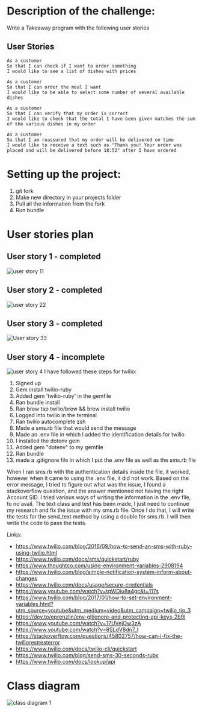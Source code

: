 # Description of the challenge:
Write a Takeaway program with the following user stories

## User Stories
```
As a customer
So that I can check if I want to order something
I would like to see a list of dishes with prices

As a customer
So that I can order the meal I want
I would like to be able to select some number of several available dishes

As a customer
So that I can verify that my order is correct
I would like to check that the total I have been given matches the sum of the various dishes in my order

As a customer
So that I am reassured that my order will be delivered on time
I would like to receive a text such as "Thank you! Your order was placed and will be delivered before 18:52" after I have ordered
```
# Setting up the project:

1. git fork
2. Make new directory in your projects folder
3. Pull all the information from the fork 
4. Run bundle

# User stories plan
## User story 1 - completed
![user story 11](https://user-images.githubusercontent.com/80968551/135779220-f611abfd-08d2-474f-bd6a-2b91f2035d67.jpg)
## User story 2 - completed
![user story 22](https://user-images.githubusercontent.com/80968551/135779225-f3dfbd2f-4e65-4f8c-90b7-2e68117cc655.jpg)
## User story 3 - completed
![User story 33](https://user-images.githubusercontent.com/80968551/135779226-cbab2979-40ed-4e62-8085-343b803e7daa.jpg)
## User story 4 - incomplete
![user story 4](https://user-images.githubusercontent.com/80968551/135779230-20c98e76-2485-4ddb-83c0-4fda13d9eed5.JPG)
I have followed these steps for twilio:
1. Signed up 
2. Gem install twilio-ruby
3. Added gem 'twilio-ruby' in the gemfile
4. Ran bundle install 
5. Ran brew tap twilio/brew && brew install twilio
6. Logged into twilio in the terminal
7. Ran twilio autocomplete zsh
8. Made a sms.rb file that would send the message
9. Made an .env file in which I added the identification details for twilio
10. I installed the dotenv gem
11. Added gem "dotenv" to my gemfile
12. Ran bundle
13. made a .gitignore file in which I put the .env file as well as the sms.rb file


When I ran sms.rb with the authentication details inside the file, it worked, however when it came to using the .env file, it did not work. Based on the error message, I tried to figure out what was the issue, I found a stackoverflow question, and the answer mentioned not having the right Account SID. I tried various ways of writing the information in the .env file, to no avail.
The text class and test has been made, I just need to continue my research and fix the issue with my sms.rb file. Once I do that, I will write the tests for the send_text method by using a double for sms.rb. I will then write the code to pass the tests.

Links:
- https://www.twilio.com/blog/2016/09/how-to-send-an-sms-with-ruby-using-twilio.html 
- https://www.twilio.com/docs/sms/quickstart/ruby
- https://www.thoughtco.com/using-environment-variables-2908194 
- https://www.twilio.com/blog/simple-notification-system-inform-about-changes
- https://www.twilio.com/docs/usage/secure-credentials
- https://www.youtube.com/watch?v=tqWDiu8a4gc&t=117s
- https://www.twilio.com/blog/2017/01/how-to-set-environment-variables.html?utm_source=youtube&utm_medium=video&utm_campaign=twilio_tip_3
- https://dev.to/eprenzlin/env-gitignore-and-protecting-api-keys-2b9l
- https://www.youtube.com/watch?v=17UVejOw3zA
- https://www.youtube.com/watch?v=8SLdV8dn7_I
- https://stackoverflow.com/questions/45802757/how-can-i-fix-the-twiliorestresterror
- https://www.twilio.com/docs/twilio-cli/quickstart
- https://www.twilio.com/blog/send-sms-30-seconds-ruby
- https://www.twilio.com/docs/lookup/api

# Class diagram
![class diagram 1](https://user-images.githubusercontent.com/80968551/135779216-353ef1af-f9c0-45a5-ba79-ff5f872f8921.JPG)
